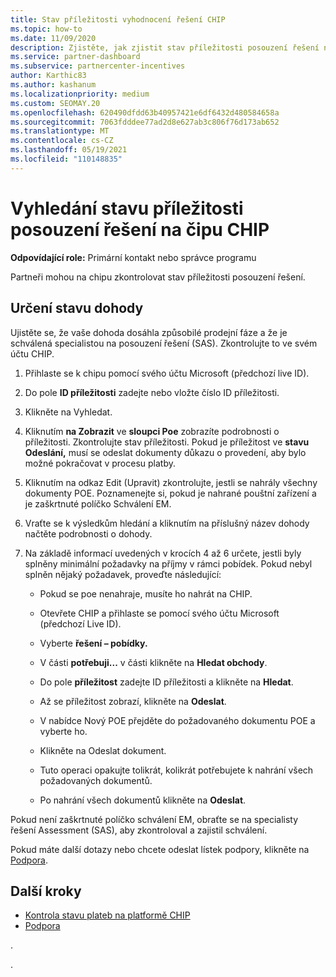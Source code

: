 ```yaml
---
title: Stav příležitosti vyhodnocení řešení CHIP
ms.topic: how-to
ms.date: 11/09/2020
description: Zjistěte, jak zjistit stav příležitosti posouzení řešení na platformě CHIP (Channel Incentives Platform).
ms.service: partner-dashboard
ms.subservice: partnercenter-incentives
author: Karthic83
ms.author: kashanum
ms.localizationpriority: medium
ms.custom: SEOMAY.20
ms.openlocfilehash: 620490dfdd63b40957421e6df6432d480584658a
ms.sourcegitcommit: 7063fdddee77ad2d8e627ab3c806f76d173ab652
ms.translationtype: MT
ms.contentlocale: cs-CZ
ms.lasthandoff: 05/19/2021
ms.locfileid: "110148835"
---
```

# <a name="find-your-solution-assessments-opportunity-status-on-chip"></a>Vyhledání stavu příležitosti posouzení řešení na čipu CHIP

**Odpovídající role:** Primární kontakt nebo správce programu

Partneři mohou na chipu zkontrolovat stav příležitosti posouzení řešení.

## <a name="determine-the-status-of-your-deal"></a>Určení stavu dohody

Ujistěte se, že vaše dohoda dosáhla způsobilé prodejní fáze a že je schválená specialistou na posouzení řešení (SAS). Zkontrolujte to ve svém účtu CHIP.

1. Přihlaste se k chipu pomocí svého účtu Microsoft (předchozí live ID).
1. Do pole **ID příležitosti** zadejte nebo vložte číslo ID příležitosti.
3. Klikněte na Vyhledat.

1. Kliknutím **na Zobrazit** ve **sloupci Poe** zobrazíte podrobnosti o příležitosti. Zkontrolujte stav příležitosti. Pokud je příležitost ve **stavu Odeslání,** musí se odeslat dokumenty důkazu o provedení, aby bylo možné pokračovat v procesu platby.
 
1. Kliknutím na odkaz Edit (Upravit) zkontrolujte, jestli se nahrály všechny dokumenty POE. Poznamenejte si, pokud je nahrané pouštní zařízení a je zaškrtnuté políčko Schválení EM.
 
1. Vraťte se k výsledkům hledání a kliknutím na příslušný název dohody načtěte podrobnosti o dohody. 

1. Na základě informací uvedených v krocích 4 až 6 určete, jestli byly splněny minimální požadavky na příjmy v rámci pobídek. Pokud nebyl splněn nějaký požadavek, proveďte následující:
 
     - Pokud se poe nenahraje, musíte ho nahrát na CHIP.
 
     - Otevřete CHIP a přihlaste se pomocí svého účtu Microsoft (předchozí Live ID).
 
     - Vyberte **řešení – pobídky.**

     - V části **potřebuji...** v části klikněte na **Hledat obchody**.

     - Do pole **příležitost** zadejte ID příležitosti a klikněte na **Hledat**.

     - Až se příležitost zobrazí, klikněte na **Odeslat**.
  
     - V nabídce Nový POE přejděte do požadovaného dokumentu POE a vyberte ho.

     - Klikněte na Odeslat dokument.

     - Tuto operaci opakujte tolikrát, kolikrát potřebujete k nahrání všech požadovaných dokumentů.

     - Po nahrání všech dokumentů klikněte na **Odeslat**.

Pokud není zaškrtnuté políčko schválení EM, obraťte se na specialisty řešení Assessment (SAS), aby zkontroloval a zajistil schválení.
 
Pokud máte další dotazy nebo chcete odeslat lístek podpory, klikněte na [Podpora](report-problems-with-partner-center.md).

## <a name="next-steps"></a>Další kroky

- [Kontrola stavu plateb na platformě CHIP](chip-payment-status.md)
- [Podpora](report-problems-with-partner-center.md)

.




.





